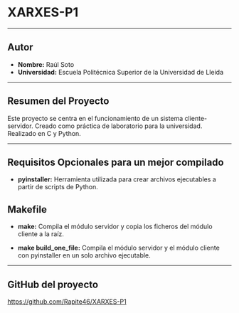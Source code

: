 # XARXES-P1

---

## Autor
- **Nombre:** Raúl Soto
- **Universidad:** Escuela Politécnica Superior de la Universidad de Lleida

---

## Resumen del Proyecto
Este proyecto se centra en el funcionamiento de un sistema cliente-servidor.
Creado como práctica de laboratorio para la universidad.
Realizado en C y Python.

---

## Requisitos **Opcionales** para un mejor compilado
- **pyinstaller:** Herramienta utilizada para crear archivos ejecutables a partir de scripts de Python.

## Makefile

- **make:** Compila el módulo servidor y copia los ficheros del módulo cliente a la raíz.

- **make build_one_file:** Compila el módulo servidor y el módulo cliente con pyinstaller en un solo archivo ejecutable.

--- 

## GitHub del proyecto

https://github.com/Rapite46/XARXES-P1
